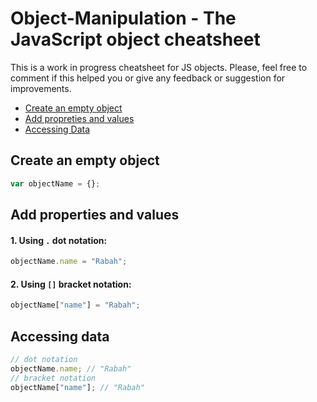 # Object-Manipulation - The JavaScript object cheatsheet
This is a work in progress cheatsheet for JS objects. Please, feel free to comment if this helped you or give any feedback or suggestion for improvements.

- [Create an empty object](#create-an-empty-object)
- [Add propreties and values](#add-properties-and-values)
- [Accessing Data](#accessing-data)


## Create an empty object
```javascript
var objectName = {};
```
## Add properties and values
#### 1. Using `.` dot notation:
```javascript
objectName.name = "Rabah";
```
#### 2. Using `[]` bracket notation:
```javascript
objectName["name"] = "Rabah";
```
## Accessing data
```javascript
// dot notation
objectName.name; // "Rabah"
// bracket notation
objectName["name"]; // "Rabah"
